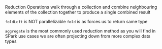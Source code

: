 Reduction Operations walk through a collection and combine neighbouring 
elements of the collection together to produce a single combined result

`foldLeft` is NOT parallelizable
`fold` is as forces us to return same type

`aggregate` is the most commonly used reduction method as you will find in SPark use cases we are often projecting down
from more complex data types